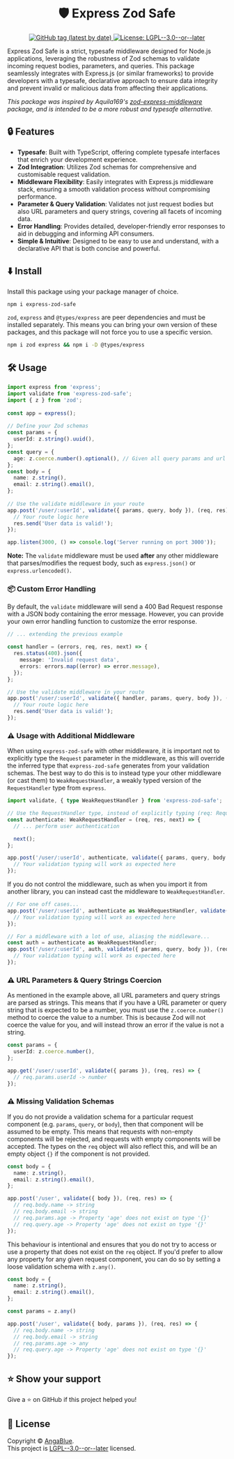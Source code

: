 <h1 align="center">🛡️ Express Zod Safe</h1>
<p align="center">
    <a href="https://www.npmjs.com/package/express-zod-safe" target="_blank">
  <img alt="GitHub tag (latest by date)" src="https://img.shields.io/github/v/tag/AngaBlue/express-zod-safe?label=Version">
  </a>
  <a href="https://github.com/AngaBlue/express-zod-safe/blob/master/LICENSE" target="_blank">
    <img alt="License: LGPL--3.0--or--later" src="https://img.shields.io/github/license/AngaBlue/express-zod-safe?color=green" />
  </a>
</p>

Express Zod Safe is a strict, typesafe middleware designed for Node.js applications, leveraging the robustness of Zod schemas to validate incoming request bodies, parameters, and queries. This package seamlessly integrates with Express.js (or similar frameworks) to provide developers with a typesafe, declarative approach to ensure data integrity and prevent invalid or malicious data from affecting their applications.

_This package was inspired by Aquila169's [zod-express-middleware](https://github.com/Aquila169/zod-express-middleware) package, and is intended to be a more robust and typesafe alternative._

## 🔒 Features

 - **Typesafe**: Built with TypeScript, offering complete typesafe interfaces that enrich your development experience.
 - **Zod Integration**: Utilizes Zod schemas for comprehensive and customisable request validation.
 - **Middleware Flexibility**: Easily integrates with Express.js middleware stack, ensuring a smooth validation process without compromising performance.
 - **Parameter & Query Validation**: Validates not just request bodies but also URL parameters and query strings, covering all facets of incoming data.
 - **Error Handling**: Provides detailed, developer-friendly error responses to aid in debugging and informing API consumers.
 - **Simple & Intuitive**: Designed to be easy to use and understand, with a declarative API that is both concise and powerful.

## ⬇️ Install

Install this package using your package manager of choice.

```sh
npm i express-zod-safe
```

`zod`, `express` and `@types/express` are peer dependencies and must be installed separately.  This means you can bring your own version of these packages, and this package will not force you to use a specific version.

```sh
npm i zod express && npm i -D @types/express
```

## 🛠️ Usage

```ts
import express from 'express';
import validate from 'express-zod-safe';
import { z } from 'zod';
 
const app = express();
 
// Define your Zod schemas
const params = {
  userId: z.string().uuid(),
};
const query = {
  age: z.coerce.number().optional(), // Given all query params and url params are strings, this will coerce the value to a number.
};
const body = {
  name: z.string(),
  email: z.string().email(),
};
 
// Use the validate middleware in your route
app.post('/user/:userId', validate({ params, query, body }), (req, res) => {
  // Your route logic here
  res.send('User data is valid!');
});

app.listen(3000, () => console.log('Server running on port 3000'));
```

**Note:** The `validate` middleware must be used **after** any other middleware that parses/modifies the request body, such as `express.json()` or `express.urlencoded()`.

### 📦 Custom Error Handling
By default, the `validate` middleware will send a 400 Bad Request response with a JSON body containing the error message.  However, you can provide your own error handling function to customize the error response.

```ts
// ... extending the previous example

const handler = (errors, req, res, next) => {
  res.status(400).json({
    message: 'Invalid request data',
    errors: errors.map((error) => error.message),
  });
};

// Use the validate middleware in your route
app.post('/user/:userId', validate({ handler, params, query, body }), (req, res) => {
  // Your route logic here
  res.send('User data is valid!');
});
```

### ⚠️ Usage with Additional Middleware
When using `express-zod-safe` with other middleware, it is important not to explicitly type the `Request` parameter in the middleware, as this will override the inferred type that `express-zod-safe` generates from your validation schemas.  The best way to do this is to instead type your other middleware (or cast them) to `WeakRequestHandler`, a weakly typed version of the `RequestHandler` type from `express`.

```ts
import validate, { type WeakRequestHandler } from 'express-zod-safe';

// Use the RequestHandler type, instead of explicitly typing (req: Request, res: Response, next: NextFunction)
const authenticate: WeakRequestHandler = (req, res, next) => {
  // ... perform user authentication

  next();
};

app.post('/user/:userId', authenticate, validate({ params, query, body }), (req, res) => {
  // Your validation typing will work as expected here
});

```

If you do not control the middleware, such as when you import it from another library, you can instead cast the middleware to `WeakRequestHandler`.

```ts
// For one off cases...
app.post('/user/:userId', authenticate as WeakRequestHandler, validate({ params, query, body }), (req, res) => {
  // Your validation typing will work as expected here
});

// For a middleware with a lot of use, aliasing the middleware...
const auth = authenticate as WeakRequestHandler;
app.post('/user/:userId', auth, validate({ params, query, body }), (req, res) => {
  // Your validation typing will work as expected here
});
```

### ⚠️ URL Parameters & Query Strings Coercion
As mentioned in the example above, all URL parameters and query strings are parsed as strings.  This means that if you have a URL parameter or query string that is expected to be a number, you must use the `z.coerce.number()` method to coerce the value to a number.  This is because Zod will not coerce the value for you, and will instead throw an error if the value is not a string.

```ts
const params = {
  userId: z.coerce.number(),
};

app.get('/user/:userId', validate({ params }), (req, res) => {
  // req.params.userId -> number
});
```

### ⚠️ Missing Validation Schemas
If you do not provide a validation schema for a particular request component (e.g. `params`, `query`, or `body`), then that component will be assumed to be empty.  This means that requests with non-empty components will be rejected, and requests with empty components will be accepted.  The types on the `req` object will also reflect this, and will be an empty object `{}` if the component is not provided.

```ts
const body = {
  name: z.string(),
  email: z.string().email(),
};

app.post('/user', validate({ body }), (req, res) => {
  // req.body.name -> string
  // req.body.email -> string
  // req.params.age -> Property 'age' does not exist on type '{}'
  // req.query.age -> Property 'age' does not exist on type '{}'
});
```

This behaviour is intentional and ensures that you do not try to access or use a property that does not exist on the `req` object.  If you'd prefer to allow any property for any given request component, you can do so by setting a loose validation schema with `z.any()`.

```ts
const body = {
  name: z.string(),
  email: z.string().email(),
};

const params = z.any()

app.post('/user', validate({ body, params }), (req, res) => {
  // req.body.name -> string
  // req.body.email -> string
  // req.params.age -> any
  // req.query.age -> Property 'age' does not exist on type '{}'
});
```

## ⭐️ Show your support

Give a ⭐️ on GitHub if this project helped you!

## 📝 License

Copyright © [AngaBlue](https://github.com/AngaBlue).<br />
This project is [LGPL--3.0--or--later](https://github.com/AngaBlue/express-zod-safe/blob/master/LICENSE) licensed.

